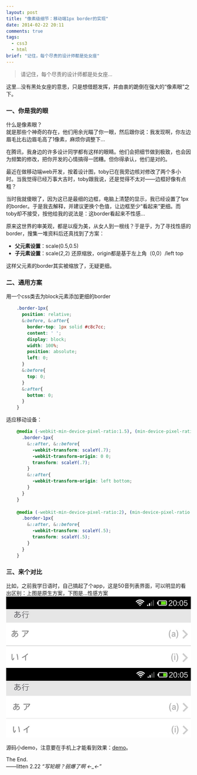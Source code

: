 ```yaml
---
layout: post
title: "像素级细节：移动端1px border的实现"
date: 2014-02-22 20:11
comments: true
tags: 
  - css3 
  - html
brief: "记住，每个尽责的设计师都是处女座"
---
```


> 请记住，每个尽责的设计师都是处女座…

这里…没有黑处女座的意思，只是想借题发挥，并由衷的跪倒在强大的“像素眼”之下。

### 一、你是我的眼

什么是像素眼？                 
就是那些个神奇的存在，他们用余光瞄了你一眼，然后跟你说：我发现啊，你左边眉毛比右边眉毛高了1像素，麻烦你调整下…

在腾讯，我身边的许多设计同学都有这样的眼睛。他们会把细节做到极致，也会因为频繁的修改，把你开发的心情搞得一团糟。但你得承认，他们是对的。

最近在做移动端web开发，按着设计图，toby已在我旁边核对修改了两个多小时。当我觉得已经万事大吉时，toby跟我说，还是觉得不太对——边框好像有点粗？

当时我就傻眼了，因为这已是最细的边框，电脑上清楚的显示，我已经设置了1px的border。于是我去解释，并建议更换个色值，让边框至少“看起来”更细。而toby却不接受，按他给我的说法是：这border看起来不性感…

原来这世界的审美观，都是以瘦为美，从女人到一根线？于是乎，为了寻找性感的border，搜集一堆资料后还真找到了方案：

- **父元素设置**：scale(0.5,0.5)                 
- **子元素设置**：scale(2,2) 还原缩放，origin都是基于左上角（0,0）/left top

这样父元素的border其实被缩放了，无疑更细。

### 二、通用方案

用一个css类去为block元素添加更细的border
```css
    .border-1px{
      position: relative;
      &:before, &:after{
        border-top: 1px solid #c8c7cc;
        content: ' ';
        display: block;
        width: 100%;
        position: absolute;
        left: 0;
      }
      &:before{
        top: 0;
      }
      &:after{
        bottom: 0;
      }
    }
```
适应移动设备：
```css
    @media (-webkit-min-device-pixel-ratio:1.5), (min-device-pixel-ratio: 1.5){
      .border-1px{
        &::after, &::before{
          -webkit-transform: scaleY(.7);
          -webkit-transform-origin: 0 0;
          transform: scaleY(.7);
        }
        &::after{
          -webkit-transform-origin: left bottom;
        }
      }
    }

    @media (-webkit-min-device-pixel-ratio:2), (min-device-pixel-ratio: 2){
      .border-1px{
        &::after, &::before{
          -webkit-transform: scaleY(.5);
          transform: scaleY(.5);
        }
      }
    }
```
### 三、来个对比

比如，之前我学日语时，自己搞起了个app，这是50音列表界面，可以明显的看出区别：上图是原生方案，下图是…性感方案                
![与原生方案对比](/assets/blogImg/border1px.jpg)      

源码小demo，注意要在手机上才能看到效果：[demo](/assets/demo/border1px.html)。



The End.                 
——litten 2.22 *“写轮眼？弱爆了啊 ←_←”*
